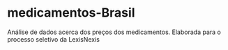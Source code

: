 # medicamentos-Brasil
Análise de dados acerca dos preços dos medicamentos. Elaborada para o processo seletivo da LexisNexis
